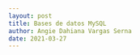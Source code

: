 ```yaml
---
layout: post
title: Bases de datos MySQL
author: Angie Dahiana Vargas Serna
date: 2021-03-27
---
```


